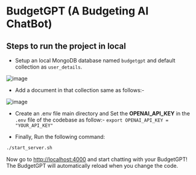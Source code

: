 # BudgetGPT (A Budgeting AI ChatBot)

## Steps to run the project in local
- Setup an local MongoDB database named `budgetgpt` and default collection  as `user_details`.

![image](https://github.com/MBSA-INFINITY/Mercor-Chatbot-Challenge/assets/85332648/27c8ca45-3f1c-4904-b249-5abcef472cf3)

- Add a document in that collection same as follows:-

![image](https://github.com/MBSA-INFINITY/Mercor-Chatbot-Challenge/assets/85332648/3000584a-4904-4faf-9d58-9291b06b0a66)

- Create an .env file main directory and Set the **OPENAI_API_KEY** in the `.env` file of the codebase as follow:-
  `export OPENAI_API_KEY = "YOUR_API_KEY"`

- Finally, Run the following command:

```bash
./start_server.sh
```

Now go to [http://localhost:4000](http://localhost:4000) and start chatting with your BudgetGPT! The BudgetGPT will automatically reload when you change the code.



